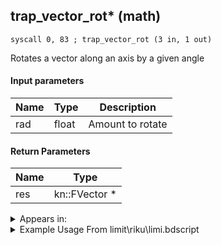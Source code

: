 ## trap_vector_rot* (math)

`syscall 0, 83 ; trap_vector_rot (3 in, 1 out)`

Rotates a vector along an axis by a given angle

#### Input parameters
| Name | Type | Description
|------|------|------------
| rad   | float   | Amount to rotate


#### Return Parameters
| Name | Type
|------|-----
| res   | kn::FVector *   


<details>
	<summary>Appears in:</summary>
| filename | Entity (obj)
|----------|-------------
| limit\riku\limi.bdscript       |           
| obj\B_AL110\b_al.bdscript       | ((B) Volcanic Lord’s lava pool)          
| obj\B_EX100\b_ex.bdscript       | ((B) Twilight Thorn)          
| obj\B_EX140\b_ex.bdscript       | ((B) Xigbar)          
| obj\B_EX140_LV99\b_ex.bdscript       | ((B99) Xigbar (Limit Cut))          
| obj\B_EX170_LAST\b_ex.bdscript       | ((B) Xemnas (Final))          
| obj\B_EX170_LAST_LV99\b_ex.bdscript       | ((B99) Xemnas (Final) (Limit Cut The World of Nothing)?)          
| obj\B_EX180\b_ex.bdscript       | ((?) Xemnas’s dragon (Throne))          
| obj\B_EX330\b_ex.bdscript       | ((F) Xemnas’s dragon (Flying))          
| obj\B_EX390\b_ex.bdscript       | ((B) Hooded Roxas)          
| obj\EH_G_EX120\g_ex.bdscript       | ((EH) Xemnas’s dragon missile (G_EX))          
| obj\G_EC129\g_ec.bdscript       | ()          
| obj\G_EX220\g_ex.bdscript       | ()          
| obj\G_EX220_G\g_ex.bdscript       | ()          
| obj\G_EX220_R\g_ex.bdscript       | ()          
| obj\G_EX250_1\g_ex.bdscript       | ()          
| obj\G_EX250_1_G\g_ex.bdscript       | ()          
| obj\G_EX250_1_R\g_ex.bdscript       | ()          
| obj\G_EX260\g_ex.bdscript       | ()          
| obj\G_EX260_G\g_ex.bdscript       | ()          
| obj\G_EX260_R\g_ex.bdscript       | ()          
| obj\G_EX900_COMBAT\g_ex.bdscript       | ()          
| obj\G_EX900_COMBAT_HARD\g_ex.bdscript       | ()          
| obj\G_EX900_FINAL\g_ex.bdscript       | ()          
| obj\G_EX900_FLIGHT\g_ex.bdscript       | ()          
| obj\G_EX900_FLIGHT_HARD\g_ex.bdscript       | ()          
| obj\G_EX903\g_ex.bdscript       | ()          
| obj\G_OA100\g_oa.bdscript       | ()          
| obj\G_OA200\g_oa.bdscript       | ()          
| obj\M_EX350_02\m_ex.bdscript       | ((M) Mushroom 2 (EX))          
| obj\M_EX680\m_ex.bdscript       | ((M) Devastator)          
| obj\M_EX680_HB\m_ex.bdscript       | ((M) Reckless)          
| obj\N_CM040_BTL\n_cm.bdscript       | ((N) Vexen (BTL) (CM))          
| obj\N_EX940_BTL\n_ex.bdscript       | ((N) Riku (coat) (BTL) (EX))          
| obj\P_EH000\p_eh.bdscript       | ((P) Riku)          
| obj\P_EH000_LAST\p_eh.bdscript       | ((P) Riku (final battle))          
| obj\P_EX100_KH1F\limi.bdscript       | ((P) Sora (Limit))          
| obj\P_EX100_NM_KH1F\limi.bdscript       | ((P) Sora (NM) (Limit))          
| obj\P_EX100_TR_KH1F\limi.bdscript       | ((P) Sora (TR) (Limit))          
| obj\P_EX100_WI_KH1F\limi.bdscript       | ((P) Sora (WI) (Limit))          
| obj\P_EX100_XM_KH1F\limi.bdscript       | ((P) Sora (XM) (Limit))          
| obj\P_LK020\p_lk.bdscript       | ((P) Donald (LK))          

</details>

<details>
	<summary>Example Usage From limit\riku\limi.bdscript</summary>
```
L4165:
 pushFromFSp 4
 pushFromFSp 72
 gosub 24, L1301
 eqz 
 jz L4428
 pushFromFSp 4
 pushFromPSp 32
 pushImmf 0
 syscall 1, 111 ; trap_obj_set_movement (3 in, 0 out)
 pushFromPSp 64
 gosub 24, L4495
 jz L4303
 pushFromPSp 32
 pushImmf 0
 pushImmf 1
 pushImmf 0
 pushImmf 1
 gosub 24, L1624
 pushFromPSp 32
 pushFromFSp 4
 syscall 1, 201 ; trap_obj_dir (1 in, 1 out)
 memcpyToSp 16, 80
 pushFromPSp 80
 pushImmf 6.283185
 syscall 0, 17 ; trap_random_getf (1 in, 1 out)
 syscall 0, 83 ; trap_vector_rot (3 in, 1 out)
 memcpyToSp 16, 96
 pushFromPSp 96
 memcpyToSp 16, 32
 pushFromFSp 4
 syscall 1, 88 ; trap_obj_target_pos (1 in, 1 out)
 memcpyToSp 16, 80
 pushFromPSp 80
 pushFromFSp 4
 syscall 1, 201 ; trap_obj_dir (1 in, 1 out)
 memcpyToSp 16, 96
 pushFromPSp 96
 pushImmf 100
 syscall 0, 36 ; trap_vector_mul (2 in, 1 out)
 memcpyToSp 16, 112
 pushFromPSp 112
 syscall 0, 4 ; trap_vector_add (2 in, 1 out)
 memcpyToSp 16, 128
 pushFromPSp 128
 memcpyToSp 16, 48
 pushFromPSp 48
 pushImm 4
 add 
 dup 
 fetchValue 0
 pushImmf -50
 addf 
 memcpy 0
 pushFromFSp 4
 pushFromPSp 48
 pushFromPSp 32
 pushFromPWp W0
 fetchValue 0
 pushFromFSpVal 0
 gosub 24, L4505
 pushFromPSp 64
 gosub 24, L6798
 jmp L4303
```
</details>

